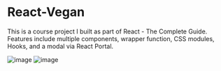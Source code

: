 # React-Vegan
This is a course project I built as part of React - The Complete Guide.  Features include multiple components, wrapper function, CSS modules, Hooks, and a modal via React Portal.

![image](https://user-images.githubusercontent.com/125829913/227052749-d713ab07-1c33-4681-9c12-c4735a8618f2.png)
![image](https://user-images.githubusercontent.com/125829913/230803048-560125c1-22e2-4757-a3b8-5fe9da2b885e.png)
